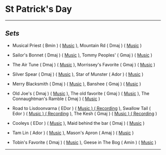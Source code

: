 ---
---
# St Patrick's Day

* * *

## **_Sets_**

*   Musical Priest ( Bmin ) ( [Music](https://thesession.org/tunes/73) ), Mountain Rd ( Dmaj ) ( [Music](https://thesession.org/tunes/68) )
    
*   Sailor's Bonnet ( Dmaj ) ( [Music](https://thesession.org/tunes/570) ), Tommy Peoples' ( Gmaj ) ( [Music](https://thesession.org/tunes/1100) )
    
*   The Air Tune ( Dmaj ) ( [Music](https://thesession.org/tunes/2833) ), Morrissey's Favorite ( Gmaj ) ( [Music](https://docs.google.com/document/d/1Ycq-dcEQlC6oiXOsH3xbzihYpDdLy0ykCDV_QbylSXo/edit?usp=sharing) )
    
*   Silver Spear ( Dmaj ) ( [Music](https://thesession.org/tunes/182) ), Star of Munster ( Ador ) ( [Music](https://thesession.org/tunes/197) )
    
*   Merry Blacksmith ( Dmaj ) ( [Music](https://thesession.org/tunes/72) ), Banshee ( Gmaj ) ( [Music](https://thesession.org/tunes/8) )
    
*   Old Joe's ( Dmaj ) ( [Music](https://thesession.org/tunes/1732) ), The old favorite ( Gmaj ) ( [Music](https://thesession.org/tunes/56) ), The Connaughtman's Ramble ( Dmaj ) ( [Music](https://thesession.org/tunes/19) )
    
*   Road to Lisdoonvarna ( EDor ) ( [Music ) ( Recording](https://thesession.org/tunes/249#setting12969) ), Swallow Tail ( Edor ) ( [Music ) ( Recording](https://thesession.org/tunes/106) ), The Kesh ( Gmaj ) ( [Music ) ( Recording](https://thesession.org/tunes/55) )
    
*   Cooleys ( EDor ) ( [Music](https://thesession.org/tunes/1#setting12342) ), Maid behind the bar ( Dmaj ) ( [Music](https://thesession.org/tunes/64) )
    
*   Tam Lin ( Ador ) ( [Music](https://thesession.org/tunes/248) ), Mason's Apron ( Amaj ) ( [Music](https://thesession.org/tunes/74) )
    
*   Tobin's Favorite ( Dmaj ) ( [Music](https://thesession.org/tunes/308#setting35356) ), Geese in The Bog ( Amin ) ( [Music](https://thesession.org/tunes/43) )
    

* * *

